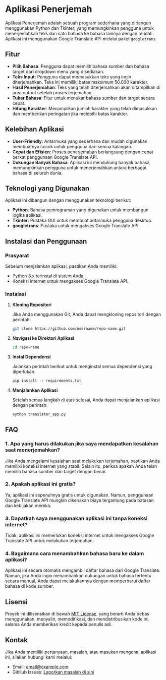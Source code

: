 # Aplikasi Penerjemah

Aplikasi Penerjemah adalah sebuah program sederhana yang dibangun menggunakan Python dan Tkinter, yang memungkinkan pengguna untuk menerjemahkan teks dari satu bahasa ke bahasa lainnya dengan mudah. Aplikasi ini menggunakan Google Translate API melalui paket `googletrans`.

## Fitur

- **Pilih Bahasa**: Pengguna dapat memilih bahasa sumber dan bahasa target dari dropdown menu yang disediakan.
- **Teks Input**: Pengguna dapat memasukkan teks yang ingin diterjemahkan. Teks ini memiliki batas maksimum 50.000 karakter.
- **Hasil Penerjemahan**: Teks yang telah diterjemahkan akan ditampilkan di area output setelah proses terjemahan.
- **Tukar Bahasa**: Fitur untuk menukar bahasa sumber dan target secara cepat.
- **Hitung Karakter**: Menampilkan jumlah karakter yang telah dimasukkan dan memberikan peringatan jika melebihi batas karakter.

## Kelebihan Aplikasi

- **User-Friendly**: Antarmuka yang sederhana dan mudah digunakan membuatnya cocok untuk pengguna dari semua kalangan.
- **Cepat dan Efisien**: Proses penerjemahan berlangsung dengan cepat berkat penggunaan Google Translate API.
- **Dukungan Banyak Bahasa**: Aplikasi ini mendukung banyak bahasa, memungkinkan pengguna untuk menerjemahkan antara berbagai bahasa di seluruh dunia.

## Teknologi yang Digunakan

Aplikasi ini dibangun dengan menggunakan teknologi berikut:

- **Python**: Bahasa pemrograman yang digunakan untuk membangun logika aplikasi.
- **Tkinter**: Pustaka GUI untuk membuat antarmuka pengguna desktop.
- **googletrans**: Pustaka untuk mengakses Google Translate API.

## Instalasi dan Penggunaan

### Prasyarat

Sebelum menjalankan aplikasi, pastikan Anda memiliki:

- Python 3.x terinstal di sistem Anda.
- Koneksi internet untuk mengakses Google Translate API.

### Instalasi

1. **Kloning Repositori**

   Jika Anda menggunakan Git, Anda dapat mengkloning repositori dengan perintah:

   ```bash
   git clone https://github.com/username/repo-name.git
   ```

2. **Navigasi ke Direktori Aplikasi**

   ```bash
   cd repo-name
   ```

3. **Instal Dependensi**

   Jalankan perintah berikut untuk menginstal semua dependensi yang diperlukan:

   ```bash
   pip install -r requirements.txt
   ```

5. **Menjalankan Aplikasi**

   Setelah semua langkah di atas selesai, Anda dapat menjalankan aplikasi dengan perintah:

   ```bash
   python translator_app.py
   ```

## FAQ

### 1. Apa yang harus dilakukan jika saya mendapatkan kesalahan saat menerjemahkan?

Jika Anda mengalami kesalahan saat melakukan terjemahan, pastikan Anda memiliki koneksi internet yang stabil. Selain itu, periksa apakah Anda telah memilih bahasa sumber dan target dengan benar.

### 2. Apakah aplikasi ini gratis?

Ya, aplikasi ini sepenuhnya gratis untuk digunakan. Namun, penggunaan Google Translate API mungkin dikenakan biaya tergantung pada batasan dan kebijakan mereka.

### 3. Dapatkah saya menggunakan aplikasi ini tanpa koneksi internet?

Tidak, aplikasi ini memerlukan koneksi internet untuk mengakses Google Translate API untuk melakukan terjemahan.

### 4. Bagaimana cara menambahkan bahasa baru ke dalam aplikasi?

Aplikasi ini secara otomatis mengambil daftar bahasa dari Google Translate. Namun, jika Anda ingin menambahkan dukungan untuk bahasa tertentu secara manual, Anda dapat melakukannya dengan memperbarui daftar bahasa di kode sumber.

## Lisensi
Proyek ini dilisensikan di bawah [MIT License](LICENSE), yang berarti Anda bebas menggunakan, menyalin, memodifikasi, dan mendistribusikan kode ini, selama Anda memberikan kredit kepada penulis asli.

## Kontak
Jika Anda memiliki pertanyaan, masalah, atau masukan mengenai aplikasi ini, silakan hubungi kami melalui:
- Email: [email@example.com](mailto:email@example.com)
- GitHub Issues: [Laporkan masalah di sini](https://github.com/username/url-shortener/issues)
